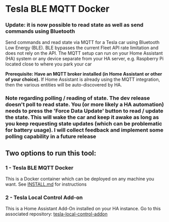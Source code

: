 # Tesla BLE MQTT Docker

### Update: it is now possible to read state as well as send commands using Bluetooth

Send commands and read state via MQTT for a Tesla car using Bluetooth Low Energy (BLE). BLE bypasses the current Fleet API rate limitation and does not rely on the API.
The MQTT setup can run on your Home Assistant (HA) system or any device separate from your HA server, e.g. Raspberry Pi located close to where you park your car

**Prerequisite: Have an MQTT broker installed (in Home Assistant or other of your choice).**
If Home Assistant is already using the MQTT integration, then the various entities will be auto-discovered by HA.

### Note regarding polling / reading of state. The dev release doesn't poll to read state. You (or more likely a HA automation) needs to press the 'Force Data Update' button to read / update the state. This will wake the car and keep it awake as long as you keep requesting state updates (which can be problematic for battery usage). I will collect feedback and implement some polling capability in a future release

## Two options to run this tool:

### 1 - Tesla BLE MQTT Docker

This is a Docker container which can be deployed on any machine you want. See [INSTALL.md](https://github.com/tesla-local-control/tesla_ble_mqtt_docker/blob/main/INSTALL.md) for instructions

### 2 - Tesla Local Control Add-on

This is a Home Assistant Add-On installed on your HA instance. Go to this associated repository: [tesla-local-control-addon](https://github.com/tesla-local-control/tesla-local-control-addon)
